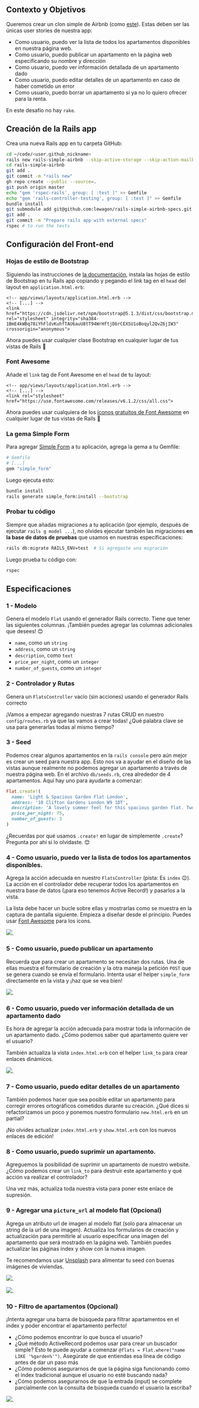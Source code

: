 ## Contexto y Objetivos

Queremos crear un clon simple de Airbnb (como [este](https://rails-simple-airbnb.lewagon.com)). Estas deben ser las únicas user stories de nuestra app:

- Como usuario, puedo ver la lista de todos los apartamentos disponibles en nuestra página web.
- Como usuario, puedo publicar un apartamento en la página web especificando su nombre y dirección
- Como usuario, puedo ver información detallada de un apartamento dado
- Como usuario, puedo editar detalles de un apartamento en caso de haber cometido un error
- Como usuario, puedo borrar un apartamento si ya no lo quiero ofrecer para la renta.

En este desafío no hay `rake`.

## Creación de la Rails app

Crea una nueva Rails app en tu carpeta GitHub:


```bash
cd ~/code/<user.github_nickname>
rails new rails-simple-airbnb --skip-active-storage --skip-action-mailbox
cd rails-simple-airbnb
git add .
git commit -m "rails new"
gh repo create --public --source=.
git push origin master
echo "gem 'rspec-rails', group: [ :test ]" >> Gemfile
echo "gem 'rails-controller-testing', group: [ :test ]" >> Gemfile
bundle install
git submodule add git@github.com:lewagon/rails-simple-airbnb-specs.git spec
git add .
git commit -m "Prepare rails app with external specs"
rspec # to run the tests
```

## Configuración del Front-end

### Hojas de estilo de Bootstrap

Siguiendo las instrucciones de [la documentación](https://getbootstrap.com/docs/5.1/getting-started/introduction/#css), instala las hojas de estilo de Bootstrap en tu Rails app copiando y pegando el link tag en el `head` del layout en `application.html.erb`:

```erb
<!-- app/views/layouts/application.html.erb -->
<!-- [...] -->
<link href="https://cdn.jsdelivr.net/npm/bootstrap@5.1.3/dist/css/bootstrap.min.css" rel="stylesheet" integrity="sha384-1BmE4kWBq78iYhFldvKuhfTAU6auU8tT94WrHftjDbrCEXSU1oBoqyl2QvZ6jIW3" crossorigin="anonymous">
```

Ahora puedes usar cualquier clase Bootstrap en cualquier lugar de tus vistas de Rails 🎉

### Font Awesome

Añade el `link` tag de Font Awesome en el `head` de tu layout:

```erb
<!-- app/views/layouts/application.html.erb -->
<!-- [...] -->
<link rel="stylesheet" href="https://use.fontawesome.com/releases/v6.1.2/css/all.css">
```

Ahora puedes usar cualquiera de los [íconos gratuitos de Font Awesome](https://fontawesome.com/search?m=free) en cualquier lugar de tus vistas de Rails 🎉

### La gema Simple Form

Para agregar [Simple Form](https://github.com/heartcombo/simple_form) a tu aplicación, agrega la gema a tu Gemfile:

```ruby
# Gemfile
# [...]
gem "simple_form"
```

Luego ejecuta esto:

```bash
bundle install
rails generate simple_form:install --bootstrap
```

### Probar tu código

Siempre que añadas migraciones a tu aplicación (por ejemplo, después de ejecutar `rails g model ...`), no olvides ejecutar también las migraciones **en la base de datos de pruebas** que usamos en nuestras especificaciones:

```bash
rails db:migrate RAILS_ENV=test  # Si agregaste una migración
```

Luego prueba tu código con:

```bash
rspec
```

## Especificaciones

### 1 - Modelo

Genera el modelo `Flat` usando el generador Rails correcto. Tiene que tener las siguientes columnas. ¡También puedes agregar las columnas adicionales que desees! 😊

- `name`, como un `string`
- `address`, como un `string`
- `description`, como `text`
- `price_per_night`, como un `integer`
- `number_of_guests`, como un `integer`

### 2 - Controlador y Rutas

Genera un `FlatsController` vacío (sin acciones) usando el generador Rails correcto

¡Vamos a empezar agregando nuestras 7 rutas CRUD en nuestro `config/routes.rb` ya que las vamos a crear todas! ¿Qué palabra clave se usa para generarlas todas al mismo tiempo?

### 3 - Seed

Podemos crear algunos apartamentos en la `rails console` pero aún mejor es crear un seed para nuestra app. Esto nos va a ayudar en el diseño de las vistas aunque realmente no podemos agregar un apartamento a través de nuestra página web. En el archivo `db/seeds.rb`, crea alrededor de 4 apartamentos. Aquí hay uno para ayudarte a comenzar:

```ruby
Flat.create!(
  name: 'Light & Spacious Garden Flat London',
  address: '10 Clifton Gardens London W9 1DT',
  description: 'A lovely summer feel for this spacious garden flat. Two double bedrooms, open plan living area, large kitchen and a beautiful conservatory',
  price_per_night: 75,
  number_of_guests: 3
)
```

¿Recuerdas por qué usamos `.create!` en lugar de simplemente `.create`? Pregunta por ahí si lo olvidaste. 😊

### 4 - Como usuario, puedo ver la lista de todos los apartamentos disponibles.

Agrega la acción adecuada en nuestro `FlatsController` (pista: Es `index` 😉). La acción en el controlador debe recuperar todos los apartamentos en nuestra base de datos (¡para eso tenemos Active Record!) y pasarlos a la vista.

La lista debe hacer un bucle sobre ellas y mostrarlas como se muestra en la captura de pantalla siguiente. Empieza a diseñar desde el principio. Puedes usar [Font Awesome](https://fontawesome.com/icons) para los icons.

![](https://raw.githubusercontent.com/lewagon/fullstack-images/master/rails/simple-airbnb/index.png).

### 5 - Como usuario, puedo publicar un apartamento

Recuerda que para crear un apartamento se necesitan dos rutas. Una de ellas muestra el formulario de creación y la otra maneja la petición `POST` que se genera cuando se envía el formulario. Intenta usar el helper `simple_form` directamente en la vista y ¡haz que se vea bien!

![](https://raw.githubusercontent.com/lewagon/fullstack-images/master/rails/simple-airbnb/new.png).

### 6 - Como usuario, puedo ver información detallada de un apartamento dado

Es hora de agregar la acción adecuada para mostrar toda la información de un apartamento dado. ¿Cómo podemos saber qué apartamento quiere ver el usuario?

También actualiza la vista `index.html.erb` con el helper `link_to` para crear enlaces dinámicos.

![](https://raw.githubusercontent.com/lewagon/fullstack-images/master/rails/simple-airbnb/show.png).

### 7 - Como usuario, puedo editar detalles de un apartamento

También podemos hacer que sea posible editar un apartamento para corregir errores ortográficos cometidos durante su creación. ¿Qué dices si refactorizamos un poco y ponemos nuestro formulario `new.html.erb` en un partial?

¡No olvides actualizar `index.html.erb` y `show.html.erb` con los nuevos enlaces de edición!

### 8 - Como usuario, puedo suprimir un apartamento.

Agreguemos la posibilidad de suprimir un apartamento de nuestro website. ¿Cómo podemos crear un `link_to` para destruir este apartamento y qué acción va realizar el controlador?

Una vez más, actualiza toda nuestra vista para poner este enlace de supresión.

### 9 - Agregar una `picture_url` al modelo flat (Opcional)

Agrega un atributo url de imagen al modelo flat (solo para almacenar un string de la url de una imagen). Actualiza los formularios de creación y actualización para permitirle al usuario especificar una imagen del apartamento que será mostrado en la página web. También puedes actualizar las páginas index y show con la nueva imagen.

Te recomendamos usar [Unsplash](https://unsplash.com/s/photos/house) para alimentar tu seed con buenas imágenes de viviendas.

![](https://raw.githubusercontent.com/lewagon/fullstack-images/master/rails/simple-airbnb/show_2.png).

![](https://raw.githubusercontent.com/lewagon/fullstack-images/master/rails/simple-airbnb/index_3.png).

### 10 - Filtro de apartamentos (Opcional)

¡Intenta agregar una barra de búsqueda para filtrar apartamentos en el index y poder encontrar el apartamento perfecto!

- ¿Cómo podemos encontrar lo que busca el usuario?
- ¿Qué método ActiveRecord podemos usar para crear un buscador simple? Esto te puede ayudar a comenzar `@flats = Flat.where("name LIKE '%garden%'")`. Asegúrate de que entiendas esa línea de código antes de dar un paso más
- ¿Cómo podemos asegurarnos de que la página siga funcionando como el index tradicional aunque el usuario no esté buscando nada?
- ¿Cómo podemos asegurarnos de que la entrada (input) se complete parcialmente con la consulta de búsqueda cuando el usuario la escriba?

![](https://raw.githubusercontent.com/lewagon/fullstack-images/master/rails/simple-airbnb/index_4.png).
